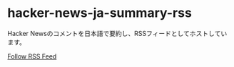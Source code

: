 # hacker-news-ja-summary-rss

Hacker Newsのコメントを日本語で要約し、RSSフィードとしてホストしています。

[Follow RSS Feed](https://kj-9.github.io/hacker-news-ja-summary-rss/)
